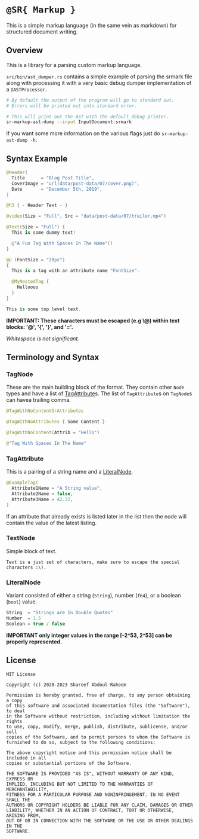 # `@SR{ Markup }`

This is a simple markup language (in the same vein as markdown) for structured document writing.

## Overview

This is a library for a parsing custom markup language.

`src/bin/ast_dumper.rs` contains a simple example of parsing the srmark file
along with processing it with a very basic debug dumper implementation of a `IASTProcessor`.

```bash
# By default the output of the program will go to standard out.
# Errors will be printed out into standard error.

# This will print out the AST with the default debug printer.
sr-markup-ast-dump --input InputDocument.srmark
```

If you want some more information on the various flags just do `sr-markup-ast-dump -h`.

## Syntax Example

```swift
@Header(
  Title      = "Blog Post Title", 
  CoverImage = "url(data/post-data/07/cover.png)",
  Date       = "December 5th, 2019",
)

@h3 { - Header Text - }

@video(Size = "Full", Src = "data/post-data/07/trailer.mp4")

@Text(Size = "Full") {
  This is some dummy text!

  @"A Fun Tag With Spaces In The Name"()
}

@p (FontSize = "20px") 
{
  This is a tag with an attribute name "FontSize".

  @MyNestedTag {
    Helloooo
  }
}

This is some top level text.
```

**IMPORTANT: These characters must be escaped (e.g \\@) within text blocks: '@', '{', '}', and '='.**

_Whitespace is not significant._

## Terminology and Syntax

### TagNode
These are the main building block of the format. They contain other `Node` types
and have a list of [TagAttribute](#TagAttribute)s.
The list of `TagAttribute`s on `TagNode`s can havea trailing comma.
```swift
@TagWithNoContentOrAttributes

@TagWithNoAttributes { Some Content }

@TagWithNoContent(Attrib = "Hello")

@"Tag With Spaces In The Name"
```

### TagAttribute
This is a pairing of a string name and a [LiteralNode](#LiteralNode).
```swift
@ExampleTag(
  Attribute1Name = "A String value",
  Attribute2Name = false,
  Attribute3Name = 42.32,
)
```
If an attribute that already exists is listed later in the list then 
the node will contain the value of the latest listing.


### TextNode
Simple block of text.
```
Text is a just set of characters, make sure to escape the special
characters :\).
```
### LiteralNode
Variant consisted of either a string (`String`), number (`f64`), or a boolean (`bool`) value.
```swift
String  = "Strings are In Double Quotes"
Number  = 1.5
Boolean = true / false
```
**IMPORTANT only integer values in the range [-2^53, 2^53] can be properly represented.**

## License

```
MIT License

Copyright (c) 2020-2023 Shareef Abdoul-Raheem

Permission is hereby granted, free of charge, to any person obtaining a copy
of this software and associated documentation files (the "Software"), to deal
in the Software without restriction, including without limitation the rights
to use, copy, modify, merge, publish, distribute, sublicense, and/or sell
copies of the Software, and to permit persons to whom the Software is
furnished to do so, subject to the following conditions:

The above copyright notice and this permission notice shall be included in all
copies or substantial portions of the Software.

THE SOFTWARE IS PROVIDED "AS IS", WITHOUT WARRANTY OF ANY KIND, EXPRESS OR
IMPLIED, INCLUDING BUT NOT LIMITED TO THE WARRANTIES OF MERCHANTABILITY,
FITNESS FOR A PARTICULAR PURPOSE AND NONINFRINGEMENT. IN NO EVENT SHALL THE
AUTHORS OR COPYRIGHT HOLDERS BE LIABLE FOR ANY CLAIM, DAMAGES OR OTHER
LIABILITY, WHETHER IN AN ACTION OF CONTRACT, TORT OR OTHERWISE, ARISING FROM,
OUT OF OR IN CONNECTION WITH THE SOFTWARE OR THE USE OR OTHER DEALINGS IN THE
SOFTWARE.
```
